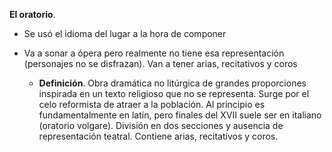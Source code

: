  **El oratorio**. 
- Se usó el idioma del lugar a la hora de componer  
- Va a sonar a ópera pero realmente no tiene esa representación (personajes no se disfrazan). Van a tener arias, recitativos y coros 

	- **Definición**. Obra dramática no litúrgica de grandes proporciones inspirada en un texto religioso que no se representa. Surge por el celo reformista de atraer a la población. Al principio es fundamentalmente en latín, pero finales del XVII suele ser en italiano (oratorio volgare). División en dos secciones y ausencia de representación teatral. Contiene arias, recitativos y coros.
